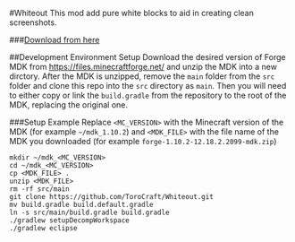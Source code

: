 
#Whiteout
This mod add pure white blocks to aid in creating clean screenshots.

###[Download from here](https://minecraft.curseforge.com/projects/whiteout)


##Development Environment Setup
Download the desired version of Forge MDK from https://files.minecraftforge.net/ and unzip the MDK into a new dirctory. After the MDK is unzipped, remove the `main` folder from the `src` folder and clone this repo into the `src` directory as `main`. Then you will need to either copy or link the `build.gradle` from the repository to the root of the MDK, replacing the original one. 

###Setup Example
Replace `<MC_VERSION>` with the Minecraft version of the MDK (for example `~/mdk_1.10.2`) and `<MDK_FILE>` with the file name of the MDK you downloaded (for example `forge-1.10.2-12.18.2.2099-mdk.zip`)

```
mkdir ~/mdk_<MC_VERSION>
cd ~/mdk_<MC_VERSION>
cp <MDK_FILE> .
unzip <MDK_FILE>
rm -rf src/main
git clone https://github.com/ToroCraft/Whiteout.git
mv build.gradle build.default.gradle
ln -s src/main/build.gradle build.gradle
./gradlew setupDecompWorkspace
./gradlew eclipse
```
